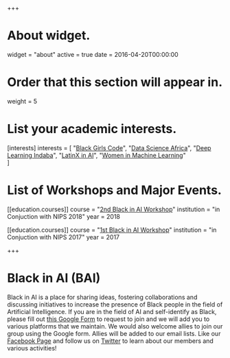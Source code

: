 +++
# About widget.
widget = "about"
active = true
date = 2016-04-20T00:00:00

# Order that this section will appear in.
weight = 5

# List your academic interests.
[interests]
  interests = [
    "[Black Girls Code](http://blackgirlscode.com)",
    "[Data Science Africa](http://www.datascienceafrica.org)",
    "[Deep Learning Indaba](http://www.deeplearningindaba.com)",
    "[LatinX in AI](http://www.latinxinai.org)",
    "[Women in Machine Learning](https://wimlworkshop.org)"    
  ]

# List of Workshops and Major Events.
[[education.courses]]
  course = "[2nd Black in AI Workshop](http://localhost:1313/workshop/2018/cfp/)"
  institution = "in Conjuction with NIPS 2018"
  year = 2018

[[education.courses]]
  course = "[1st Black in AI Workshop](http://localhost:1313/workshop/2017/cfp/)"
  institution = "in Conjuction with NIPS 2017"
  year = 2017

+++

# Black in AI (BAI)

Black in AI is a place for sharing ideas, fostering collaborations and discussing initiatives to increase the presence of Black people in the field of Artificial Intelligence. If you are in the field of AI and self-identify as Black, please fill out [this Google Form](https://goo.gl/forms/CMDkD5CuLjc0IAJi1) to request to join and we will add you to various platforms that we maintain. We would also welcome allies to join our group using the Google form. Allies will be added to our email lists. Like our [Facebook Page](https://www.facebook.com/blackinai/) and follow us on [Twitter](https://twitter.com/black_in_ai) to learn about our members and various activities!
